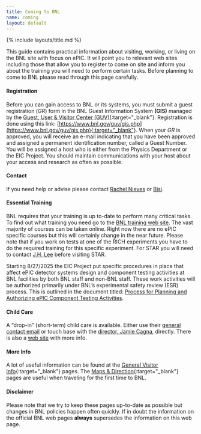 ```yaml
---
title: Coming to BNL
name: coming
layout: default
---
```


{% include layouts/title.md %}

This guide contains practical information about visiting, working, or living on the BNL site with focus on ePIC. It will point you to relevant web sites including those that allow you to register to come on site and inform you about the training you will need to perform certain tasks. Before planning to come to BNL please read through this page carefully.

#### Registration

Before you can gain access to BNL or its systems, you must submit a guest registration (_GR_) form in the BNL Guest Information System __(GIS)__ managed by the [Guest, User & Visitor Center (GUV)](https://www.bnl.gov/guv/id.php){:target="_blank"}.  Registration is done using this link: [https://www.bnl.gov/guv/gis.php](https://www.bnl.gov/guv/gis.php){:target="_blank"}. When your _GR_ is approved, you will receive an e-mail indicating that you have been approved and assigned a permanent identification number, called a Guest Number. You will be assigned a host who is either from the Physics Department or the EIC Project.  You should maintain communications with your host about your access and research as often as possible.  

#### Contact

If you need help or advise please contact [Rachel Nieves](mailto:irachel@bnl.gov) or [Bisi](mailto:oogunleye@bnl.gov).

#### Essential Training

BNL requires that your training is up to-date to perform many critical tasks. To find out what training you need go to the [BNL training web site](https://www.bnl.gov/training/). The vast majority of courses can be taken online. Right now there are no ePIC specific courses but this will certainly change in the near future.  Please note that if you work on tests at one of the RICH experiments you have to do the required training for this specific experiment. For STAR you will need to contact [J.H. Lee](mailto:jhlee@bnl.gov) before visiting STAR.

Starting 8/27/2025 the EIC Project put specific procedures in place that affect ePIC detector systems design and component testing activities at BNL facilities by both BNL staff and non-BNL staff.  These work activities will be authorized primarily under BNL’s experimental safety review (ESR) process. This is outlined in the document titled: [Process for Planning and Authorizing ePIC Component Testing Activities](https://zenodo.org/records/17137507).

#### Child Care

A “drop-in” (short-term) child care is available. Either use their [general contact email](mailto:Parents@skiesthelimitllc.com) or touch base with the [director, Jamie Cagna](mailto:jcagna@skiesthelimitllc.com), directly. There is also a [web site](https://www.bnl.gov/hr/benefits/childcare.php) with more info.

#### More Info

A lot of useful information can be found at the [General Visitor Info](https://www.bnl.gov/visitorinfo/){:target="_blank"} pages. The [Maps & Direction](https://www.bnl.gov/maps/){:target="_blank"} pages are useful when traveling for the first time to BNL.

#### Disclaimer

Please note that we try to keep these pages up-to-date as possible but changes in BNL policies happen often quickly.  If in doubt the information on the official BNL web pages **always** supersedes the information on this web page.
